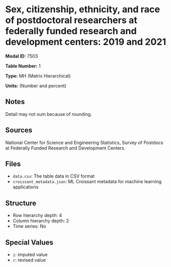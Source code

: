 # Sex, citizenship, ethnicity, and race of postdoctoral researchers at federally funded research and development centers: 2019 and 2021

**Modal ID:** 7503

**Table Number:** 1

**Type:** MH (Matrix Hierarchical)

**Units:** (Number and percent)

## Notes

Detail may not sum because of rounding.

## Sources

National Center for Science and Engineering Statistics, Survey of Postdocs at Federally Funded Research and Development Centers.

## Files

- `data.csv`: The table data in CSV format
- `croissant_metadata.json`: ML Croissant metadata for machine learning applications

## Structure

- Row hierarchy depth: 4
- Column hierarchy depth: 2
- Time series: No

## Special Values

- `i`: imputed value
- `r`: revised value
